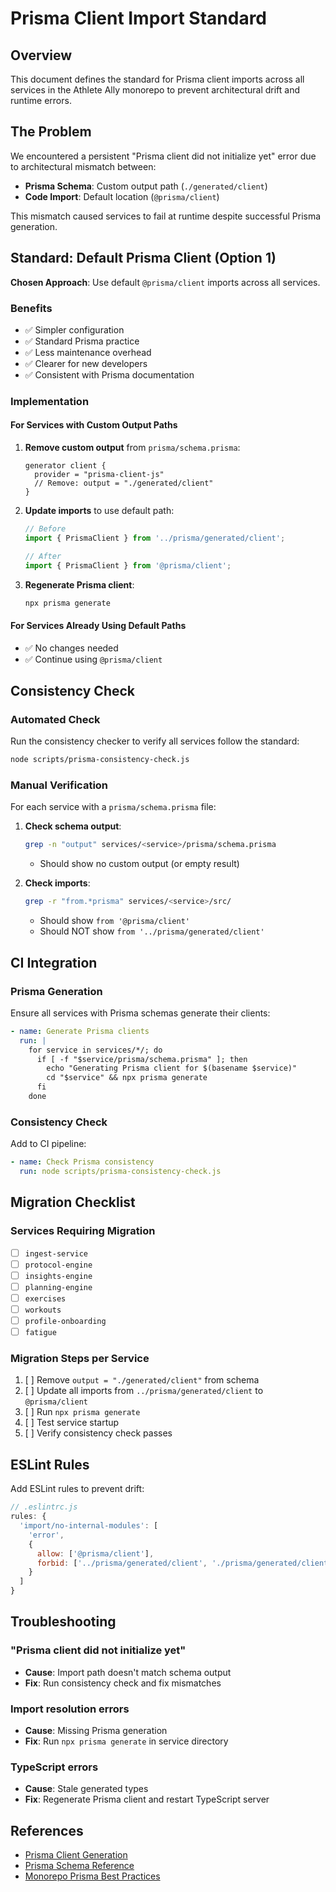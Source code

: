 # Prisma Client Import Standard

## Overview

This document defines the standard for Prisma client imports across all services in the Athlete Ally monorepo to prevent architectural drift and runtime errors.

## The Problem

We encountered a persistent "Prisma client did not initialize yet" error due to architectural mismatch between:
- **Prisma Schema**: Custom output path (`./generated/client`)
- **Code Import**: Default location (`@prisma/client`)

This mismatch caused services to fail at runtime despite successful Prisma generation.

## Standard: Default Prisma Client (Option 1)

**Chosen Approach**: Use default `@prisma/client` imports across all services.

### Benefits
- ✅ Simpler configuration
- ✅ Standard Prisma practice
- ✅ Less maintenance overhead
- ✅ Clearer for new developers
- ✅ Consistent with Prisma documentation

### Implementation

#### For Services with Custom Output Paths
1. **Remove custom output** from `prisma/schema.prisma`:
   ```prisma
   generator client {
     provider = "prisma-client-js"
     // Remove: output = "./generated/client"
   }
   ```

2. **Update imports** to use default path:
   ```typescript
   // Before
   import { PrismaClient } from '../prisma/generated/client';
   
   // After
   import { PrismaClient } from '@prisma/client';
   ```

3. **Regenerate Prisma client**:
   ```bash
   npx prisma generate
   ```

#### For Services Already Using Default Paths
- ✅ No changes needed
- ✅ Continue using `@prisma/client`

## Consistency Check

### Automated Check
Run the consistency checker to verify all services follow the standard:

```bash
node scripts/prisma-consistency-check.js
```

### Manual Verification
For each service with a `prisma/schema.prisma` file:

1. **Check schema output**:
   ```bash
   grep -n "output" services/<service>/prisma/schema.prisma
   ```
   - Should show no custom output (or empty result)

2. **Check imports**:
   ```bash
   grep -r "from.*prisma" services/<service>/src/
   ```
   - Should show `from '@prisma/client'`
   - Should NOT show `from '../prisma/generated/client'`

## CI Integration

### Prisma Generation
Ensure all services with Prisma schemas generate their clients:

```yaml
- name: Generate Prisma clients
  run: |
    for service in services/*/; do
      if [ -f "$service/prisma/schema.prisma" ]; then
        echo "Generating Prisma client for $(basename $service)"
        cd "$service" && npx prisma generate
      fi
    done
```

### Consistency Check
Add to CI pipeline:

```yaml
- name: Check Prisma consistency
  run: node scripts/prisma-consistency-check.js
```

## Migration Checklist

### Services Requiring Migration
- [ ] `ingest-service`
- [ ] `protocol-engine`
- [ ] `insights-engine`
- [ ] `planning-engine`
- [ ] `exercises`
- [ ] `workouts`
- [ ] `profile-onboarding`
- [ ] `fatigue`

### Migration Steps per Service
1. [ ] Remove `output = "./generated/client"` from schema
2. [ ] Update all imports from `../prisma/generated/client` to `@prisma/client`
3. [ ] Run `npx prisma generate`
4. [ ] Test service startup
5. [ ] Verify consistency check passes

## ESLint Rules

Add ESLint rules to prevent drift:

```javascript
// .eslintrc.js
rules: {
  'import/no-internal-modules': [
    'error',
    {
      allow: ['@prisma/client'],
      forbid: ['../prisma/generated/client', './prisma/generated/client']
    }
  ]
}
```

## Troubleshooting

### "Prisma client did not initialize yet"
- **Cause**: Import path doesn't match schema output
- **Fix**: Run consistency check and fix mismatches

### Import resolution errors
- **Cause**: Missing Prisma generation
- **Fix**: Run `npx prisma generate` in service directory

### TypeScript errors
- **Cause**: Stale generated types
- **Fix**: Regenerate Prisma client and restart TypeScript server

## References

- [Prisma Client Generation](https://www.prisma.io/docs/concepts/components/prisma-client/generating-the-client)
- [Prisma Schema Reference](https://www.prisma.io/docs/reference/api-reference/prisma-schema-reference#generator)
- [Monorepo Prisma Best Practices](https://www.prisma.io/docs/guides/other/troubleshooting-development#prisma-client-in-monorepos)
